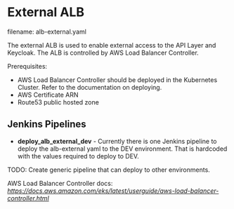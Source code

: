 # External ALB

filename: alb-external.yaml

The external ALB is used to enable external access to the API Layer and Keycloak. The ALB is controlled by AWS Load Balancer Controller.

Prerequisites: 
- AWS Load Balancer Controller should be deployed in the Kubernetes Cluster. Refer to the documentation on deploying. 
- AWS Certificate ARN
- Route53 public hosted zone

## Jenkins Pipelines
- **deploy_alb_external_dev** - Currently there is one Jenkins pipeline to deploy the alb-external yaml to the DEV environment. That is hardcoded with the values required to deploy to DEV. 

TODO: 
Create generic pipeline that can deploy to other environments. 

AWS Load Balancer Controller docs:
*https://docs.aws.amazon.com/eks/latest/userguide/aws-load-balancer-controller.html*